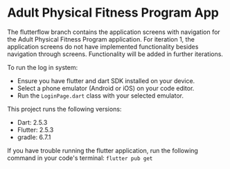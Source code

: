 # Adult Physical Fitness Program App

The flutterflow branch contains the application screens with navigation for the Adult Physical Fitness Program application. For iteration 1, the application screens do not have implemented functionality besides navigation through screens. Functionality will be added in further iterations.

To run the log in system:
* Ensure you have flutter and dart SDK installed on your device.
* Select a phone emulator (Android or iOS) on your code editor.
* Run the `LoginPage.dart` class with your selected emulator.

This project runs the following versions:
* Dart: 2.5.3
* Flutter: 2.5.3
* gradle: 6.7.1

If you have trouble running the flutter application, run the following command in your code's terminal:
`flutter pub get`
